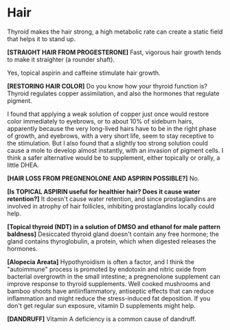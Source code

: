 # Hair

Thyroid makes the hair strong, a high metabolic rate can create a static field that helps it to stand up.

**[STRAIGHT HAIR FROM PROGESTERONE]**
Fast, vigorous hair growth tends to make it straighter (a rounder shaft).

Yes, topical aspirin and caffeine stimulate hair growth. 

**[RESTORING HAIR COLOR]**
Do you know how your thyroid function is? Thyroid regulates copper assimilation, and also the hormones that regulate pigment.

I found that applying a weak solution of copper just once would restore color immediately to eyebrows, or to about 10% of sideburn hairs, apparently because the very long-lived hairs have to be in the right phase of growth, and eyebrows, with a very short life, seem to stay receptive to the stimulation. But I also found that a slightly too strong solution could cause a mole to develop almost instantly, with an invasion of pigment cells. I think a safer alternative would be to supplement, either topically or orally, a little DHEA.

**[HAIR LOSS FROM PREGNENOLONE AND ASPIRIN POSSIBLE?]**
No.

**[Is TOPICAL ASPIRIN useful for healthier hair? Does it cause water retention?]**
It doesn't cause water retention, and since prostaglandins are involved in atrophy of hair follicles, inhibiting prostaglandins locally could help.

**[Topical thyroid (NDT) in a solution of DMSO and ethanol for male pattern baldness]**
Desiccated thyroid gland doesn't contain any free hormone; the gland contains thyroglobulin, a protein, which when digested releases the hormones.

**[Alopecia Areata]**
Hypothyroidism is often a factor, and I think the "autoimmune" process is promoted by endotoxin and nitric oxide from bacterial overgrowth in the small intestine; a pregnenolone supplement can improve response to thyroid supplements. Well cooked mushrooms and bamboo shoots have antiinflammatory, antiseptic effects that can reduce inflammation and might reduce the stress-induced fat deposition. If you don't get regular sun exposure, vitamin D supplements might help.

**[DANDRUFF]**
Vitamin A deficiency is a common cause of dandruff.
